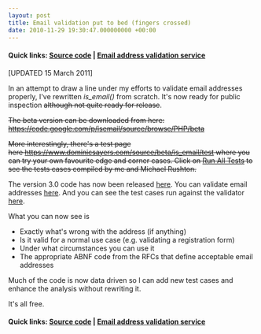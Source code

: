 ```yaml
---
layout: post
title: Email validation put to bed (fingers crossed)
date: 2010-11-29 19:30:47.000000000 +00:00
---
```

<h4>Quick links: <a href="https://code.google.com/p/isemail/source/browse/#svn/trunk" target="_blank">Source code</a> | <a title="Email address validation" href="https://isemail.info" target="_blank">Email address validation service</a></h4>
[UPDATED 15 March 2011]

In an attempt to draw a line under my efforts to validate email addresses properly, I've rewritten <em>is_email()</em> from scratch. It's now ready for public inspection <del>although not quite ready for release</del>.

<del>The beta version can be downloaded from here: <a href="https://code.google.com/p/isemail/source/browse/PHP/beta">https://code.google.com/p/isemail/source/browse/PHP/beta</a></del>

<del>More interestingly, there's a test page here <a href="https://www.dominicsayers.com/source/beta/is_email/test">https://www.dominicsayers.com/source/beta/is_email/test</a> where you can try your own favourite edge and corner cases. Click on <a href="https://www.dominicsayers.com/source/beta/is_email/test/?all" target="_blank">Run All Tests</a> to see the tests cases compiled by me and Michael Rushton.</del>

The version 3.0 code has now been released <a href="https://isemail.googlecode.com/" target="_blank">here</a>. You can validate email addresses <a href="https://isemail.info" target="_blank">here</a>. And you can see the test cases run against the validator <a href="https://isemail.info/_system/is_email/test/?all" target="_blank">here</a>.

What you can now see is
<ul>
	<li>Exactly what's wrong with the address (if anything)</li>
	<li>Is it valid for a normal use case (e.g. validating a registration form)</li>
	<li>Under what circumstances you can use it</li>
	<li>The appropriate ABNF code from the RFCs that define acceptable email addresses</li>
</ul>
Much of the code is now data driven so I can add new test cases and enhance the analysis without rewriting it.

It's all free.
<h4>Quick links: <a href="https://code.google.com/p/isemail/source/browse/#svn/trunk" target="_blank">Source code</a> | <a title="Email address validation" href="https://isemail.info" target="_blank">Email address validation service</a></h4>
